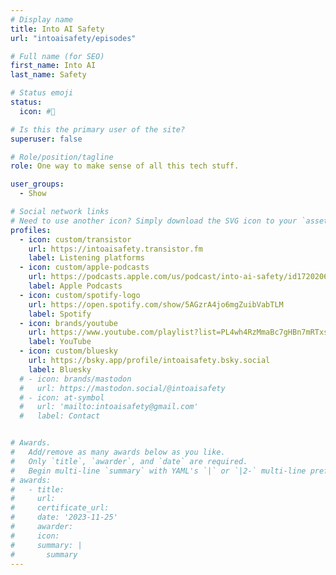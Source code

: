 ```yaml
---
# Display name
title: Into AI Safety
url: "intoaisafety/episodes"

# Full name (for SEO)
first_name: Into AI
last_name: Safety

# Status emoji
status:
  icon: #🧮

# Is this the primary user of the site?
superuser: false

# Role/position/tagline
role: One way to make sense of all this tech stuff.

user_groups:
  - Show

# Social network links
# Need to use another icon? Simply download the SVG icon to your `assets/media/icons/` folder.
profiles:
  - icon: custom/transistor
    url: https://intoaisafety.transistor.fm
    label: Listening platforms
  - icon: custom/apple-podcasts
    url: https://podcasts.apple.com/us/podcast/into-ai-safety/id1720206246?uo=4
    label: Apple Podcasts
  - icon: custom/spotify-logo
    url: https://open.spotify.com/show/5AGzrA4jo6mgZuibVabTLM
    label: Spotify
  - icon: brands/youtube
    url: https://www.youtube.com/playlist?list=PL4wh4RzMmaBc7gHBn7mRTxsiVirgyv76p
    label: YouTube
  - icon: custom/bluesky
    url: https://bsky.app/profile/intoaisafety.bsky.social
    label: Bluesky
  # - icon: brands/mastodon
  #   url: https://mastodon.social/@intoaisafety
  # - icon: at-symbol
  #   url: 'mailto:intoaisafety@gmail.com'
  #   label: Contact


# Awards.
#   Add/remove as many awards below as you like.
#   Only `title`, `awarder`, and `date` are required.
#   Begin multi-line `summary` with YAML's `|` or `|2-` multi-line prefix and indent 2 spaces below.
# awards:
#   - title: 
#     url: 
#     certificate_url: 
#     date: '2023-11-25'
#     awarder: 
#     icon: 
#     summary: |
#       summary
---
```


